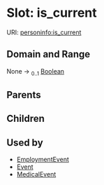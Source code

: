 
# Slot: is_current



URI: [personinfo:is_current](https://w3id.org/linkml/examples/personinfo/is_current)


## Domain and Range

None &#8594;  <sub>0..1</sub> [Boolean](types/Boolean.md)

## Parents


## Children


## Used by

 * [EmploymentEvent](EmploymentEvent.md)
 * [Event](Event.md)
 * [MedicalEvent](MedicalEvent.md)
